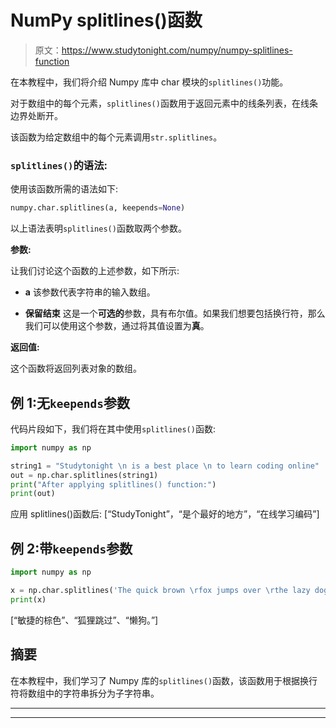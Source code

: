 # NumPy splitlines()函数

> 原文：<https://www.studytonight.com/numpy/numpy-splitlines-function>

在本教程中，我们将介绍 Numpy 库中 char 模块的`splitlines()`功能。

对于数组中的每个元素，`splitlines()`函数用于返回元素中的线条列表，在线条边界处断开。

该函数为给定数组中的每个元素调用`str.splitlines`。

### `splitlines()`的语法:

使用该函数所需的语法如下:

```py
numpy.char.splitlines(a, keepends=None)
```

以上语法表明`splitlines()`函数取两个参数。

**参数:**

让我们讨论这个函数的上述参数，如下所示:

*   **a**
    该参数代表字符串的输入数组。

*   **保留结束**
    这是一个**可选的**参数，具有布尔值。如果我们想要包括换行符，那么我们可以使用这个参数，通过将其值设置为**真**。

**返回值:**

这个函数将返回列表对象的数组。

## 例 1:无`keepends`参数

代码片段如下，我们将在其中使用`splitlines()`函数:

```py
import numpy as np

string1 = "Studytonight \n is a best place \n to learn coding online"
out = np.char.splitlines(string1) 
print("After applying splitlines() function:")
print(out)
```

应用 splitlines()函数后:
[“StudyTonight”，“是个最好的地方”，“在线学习编码”]

## 例 2:带`keepends`参数

```py
import numpy as np

x = np.char.splitlines('The quick brown \rfox jumps over \rthe lazy dog.', keepends=False)
print(x) 
```

[“敏捷的棕色”、“狐狸跳过”、“懒狗。”]

## 摘要

在本教程中，我们学习了 Numpy 库的`splitlines()`函数，该函数用于根据换行符将数组中的字符串拆分为子字符串。

* * *

* * *